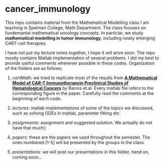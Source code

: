 # cancer_immunology
This repo contains material from the Mathematical Modelling class I am teaching in Spelman College, Math Department.
The class focuses on fundemantal mathematical oncology concepts. In particlar, we study **mathematical modelling in tumor immunology**, 
including newly emerging CART-cell therapies. 

I have not put my lecture notes together, I hope it will arive soon. The repo mostly contains 
Matlab implementation of several problems. I did my best to provide useful comments whenever possible in these codes. 
Organization of the folders are as follows;

1.  *cartMath*: we tried to replicate most of the results from **[A Mathematical Model of CAR-T Immunotherapyin Preclinical Studies of Hematological Cancers](https://pubmed.ncbi.nlm.nih.gov/34208323/)** by Barros et.al. Every matlab file refers to the corresponding figure in the paper. Carefully read the comments at the beginning of each code.

2.  *lectures*: matlab implementations of some of the topics we discussed, such as solving ODEs in matlab, parameter fitting etc.

3.  *assignments*: assignment and suggested solution. We actually do not have that much(:

4.  *papers*: these are the papers we used throughout the semester. The ones numbered [1-5] will be presented by the groups in the class.

5.  *presentations*: we will post our presentations in this folder, hand on, coming soon...
